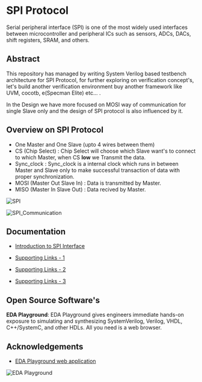 # SPI Protocol

Serial peripheral interface (SPI) is one of the most widely used interfaces between microcontroller and peripheral ICs such as sensors, ADCs, DACs, shift registers, SRAM, and others.

## Abstract
This repository has managed by writing System Verilog based testbench architecture for SPI Protocol, for further exploring on verification concept's, let's build another verification environment buy another framework like UVM, cocotb, e(Specman Elite) etc... .

In the Design we have more focused on MOSI way of communication for single Slave only and the design of SPI protocol is also influenced by it.

## Overview on SPI Protocol

- One Master and One Slave (upto 4 wires between them)
- CS (Chip Select) : Chip Select will choose which Slave want's to connect to which Master, when CS **low** we Transmit the data.
- Sync_clock : Sync_clock is a internal clock which runs in between Master and Slave only to make successful transaction of data with proper synchronization.
- MOSI (Master Out Slave In) : Data is transmitted by Master.
- MISO (Master In Slave Out) : Data recived by Master.

![SPI](https://www.circuitbasics.com/wp-content/uploads/2016/01/Introduction-to-SPI-Master-and-Slave.png)

![SPI_Communication](https://upload.wikimedia.org/wikipedia/commons/thumb/c/c8/SPI_basic_operation%2C_single_Main_%26_Sub.svg/552px-SPI_basic_operation%2C_single_Main_%26_Sub.svg.png)

## Documentation

- [Introduction to SPI Interface](chrome-extension://efaidnbmnnnibpcajpcglclefindmkaj/https://www.analog.com/media/en/analog-dialogue/volume-52/number-3/introduction-to-spi-interface.pdf)

- [Supporting Links - 1](https://www.circuitbasics.com/basics-of-the-spi-communication-protocol/#google_vignette)

- [Supporting Links - 2](https://en.wikipedia.org/wiki/Serial_Peripheral_Interface)

- [Supporting Links - 3](https://www.ijariit.com/manuscripts/v6i4/V6I4-1312.pdf)

##  Open Source Software's
 **EDA Playground**:
 EDA Playground gives engineers immediate hands-on exposure to simulating and synthesizing SystemVerilog, Verilog, VHDL, C++/SystemC, and other HDLs. All you need is a web browser.


## Acknowledgements

 - [ EDA Playground web application ](https://www.edaplayground.com/)

![EDA Playground](https://www.doulos.com/media/2000/edaplaygroundready2.png)

